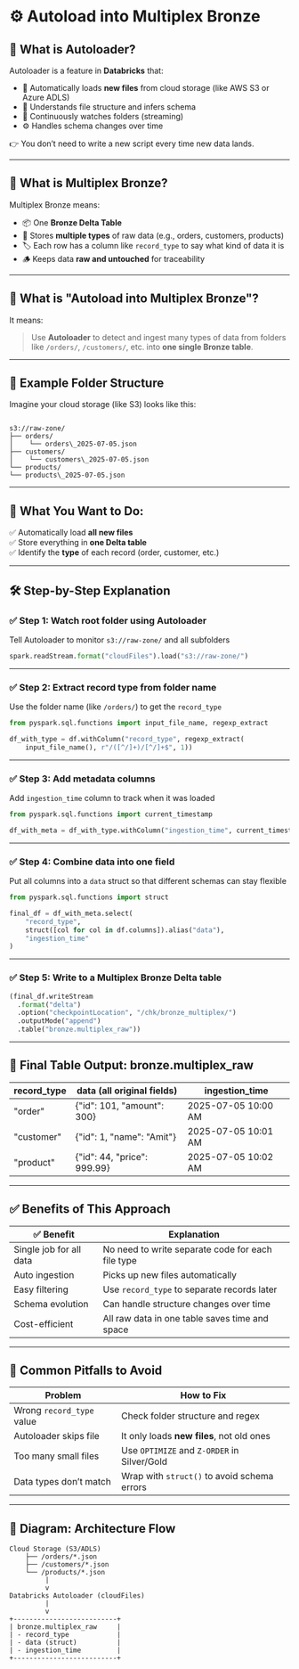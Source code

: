 # ⚙️ Autoload into Multiplex Bronze

## 📘 What is Autoloader?

Autoloader is a feature in **Databricks** that:

- 🚀 Automatically loads **new files** from cloud storage (like AWS S3 or Azure ADLS)
- 🧠 Understands file structure and infers schema
- 🔁 Continuously watches folders (streaming)
- ⚙️ Handles schema changes over time

👉 You don’t need to write a new script every time new data lands.

---

## 🧱 What is Multiplex Bronze?

Multiplex Bronze means:

- 📦 One **Bronze Delta Table**
- 🧩 Stores **multiple types** of raw data (e.g., orders, customers, products)
- 🏷️ Each row has a column like `record_type` to say what kind of data it is
- 🪵 Keeps data **raw and untouched** for traceability

---

## 🤝 What is "Autoload into Multiplex Bronze"?

It means:
> Use **Autoloader** to detect and ingest many types of data from folders like `/orders/`, `/customers/`, etc. into **one single Bronze table**.

---

## 📂 Example Folder Structure

Imagine your cloud storage (like S3) looks like this:

```

s3://raw-zone/
├── orders/
│    └── orders\_2025-07-05.json
├── customers/
│    └── customers\_2025-07-05.json
└── products/
└── products\_2025-07-05.json

```

---

## 🎯 What You Want to Do:

✅ Automatically load **all new files**  
✅ Store everything in **one Delta table**  
✅ Identify the **type** of each record (order, customer, etc.)

---

## 🛠️ Step-by-Step Explanation

### ✅ Step 1: Watch root folder using Autoloader

Tell Autoloader to monitor `s3://raw-zone/` and all subfolders

```python
spark.readStream.format("cloudFiles").load("s3://raw-zone/")
````

---

### ✅ Step 2: Extract record type from folder name

Use the folder name (like `/orders/`) to get the `record_type`

```python
from pyspark.sql.functions import input_file_name, regexp_extract

df_with_type = df.withColumn("record_type", regexp_extract(
    input_file_name(), r"/([^/]+)/[^/]+$", 1))
```

---

### ✅ Step 3: Add metadata columns

Add `ingestion_time` column to track when it was loaded

```python
from pyspark.sql.functions import current_timestamp

df_with_meta = df_with_type.withColumn("ingestion_time", current_timestamp())
```

---

### ✅ Step 4: Combine data into one field

Put all columns into a `data` struct so that different schemas can stay flexible

```python
from pyspark.sql.functions import struct

final_df = df_with_meta.select(
    "record_type",
    struct([col for col in df.columns]).alias("data"),
    "ingestion_time"
)
```

---

### ✅ Step 5: Write to a Multiplex Bronze Delta table

```python
(final_df.writeStream
  .format("delta")
  .option("checkpointLocation", "/chk/bronze_multiplex/")
  .outputMode("append")
  .table("bronze.multiplex_raw"))
```

---

## 🧾 Final Table Output: bronze.multiplex\_raw

| record\_type | data (all original fields)  | ingestion\_time     |
| ------------ | --------------------------- | ------------------- |
| "order"      | {"id": 101, "amount": 300}  | 2025-07-05 10:00 AM |
| "customer"   | {"id": 1, "name": "Amit"}   | 2025-07-05 10:01 AM |
| "product"    | {"id": 44, "price": 999.99} | 2025-07-05 10:02 AM |

---

## ✅ Benefits of This Approach

| ✅ Benefit               | Explanation                                       |
| ----------------------- | ------------------------------------------------- |
| Single job for all data | No need to write separate code for each file type |
| Auto ingestion          | Picks up new files automatically                  |
| Easy filtering          | Use `record_type` to separate records later       |
| Schema evolution        | Can handle structure changes over time            |
| Cost-efficient          | All raw data in one table saves time and space    |

---

## 🛑 Common Pitfalls to Avoid

| Problem                   | How to Fix                                  |
| ------------------------- | ------------------------------------------- |
| Wrong `record_type` value | Check folder structure and regex            |
| Autoloader skips file     | It only loads **new files**, not old ones   |
| Too many small files      | Use `OPTIMIZE` and `Z-ORDER` in Silver/Gold |
| Data types don’t match    | Wrap with `struct()` to avoid schema errors |

---

## 📐 Diagram: Architecture Flow

```
Cloud Storage (S3/ADLS)
    ├── /orders/*.json
    ├── /customers/*.json
    └── /products/*.json
         |
         v
Databricks Autoloader (cloudFiles)
         |
         v
+--------------------------+
| bronze.multiplex_raw     |
| - record_type            |
| - data (struct)          |
| - ingestion_time         |
+--------------------------+
```
